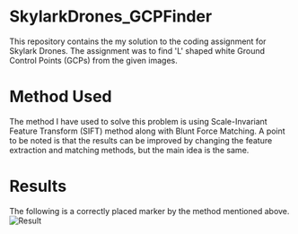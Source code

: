 # SkylarkDrones_GCPFinder

This repository contains the my solution to the coding assignment for Skylark Drones. 
The assignment was to find 'L' shaped white Ground Control Points (GCPs) from the given images.

# Method Used

The method I have used to solve this problem is using Scale-Invariant Feature Transform (SIFT) method along with Blunt Force Matching. A point to be noted is that the results can be improved by changing the feature extraction and matching methods, but the main idea is the same.

# Results

The following is a correctly placed marker by the method mentioned above.
![Result](https://raw.githubusercontent.com/ShivamSharma1997/SkylarkDrones_GCPFinder/master/SkylarkDrones_GCPFinder/data/results/DJI_0036_1.JPG/to/img.JPG)
